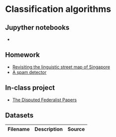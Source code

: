 # Classification algorithms

## Jupyther notebooks

- 
 

## Homework 
- [Revisiting the linguistic street map of Singapore]()
- [A spam detector]()

## In-class project 
- [The Disputed Federalist Papers]()

## Datasets

Filename | Description |  Source
--- | --- |  --- 

